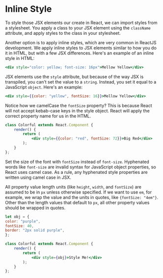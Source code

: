 # Inline Style
To style those JSX elements our create in React, we can import styles from a stylesheet. You apply a class to your JSX element using the `className` attribute, and apply styles to the class in your stylesheet.

 Another option is to apply inline styles, which are very common in ReactJS development. We apply inline styles to JSX elements similar to how you do it in HTML, but with a few JSX differences. Here's an example of an inline style in HTML:

 ```jsx
<div style="color: yellow; font-size: 16px">Mellow Yellow</div>
```

JSX elements use the `style` attribute, but because of the way JSX is transpiled, you can't set the value to a `string`. Instead, you set it equal to a JavaScript `object`. Here's an example:

```jsx
<div style={{color: "yellow", fontSize: 16}}>Mellow Yellow</div>
```

Notice how we camelCase the `fontSize` property? This is because React will not accept kebab-case keys in the style object. React will apply the correct property name for us in the HTML.

```jsx
class Colorful extends React.Component {
	render() {
		return (
			<div style={{color: "red", fontSize: 72}}>Big Red</div>
		);
	}
};
```

Set the size of the font with `fontSize` instead of `font-size`. Hyphenated words like `font-size` are invalid syntax for JavaScript object properties, so React uses camel case. As a rule, any hyphenated style properties are written using camel case in JSX.

All property value length units (like `height`, `width`, and `fontSize`) are assumed to be in `px` unless otherwise specified. If we want to use `em`, for example, we wrap the value and the units in quotes, like `{fontSize: "4em"}`. Other than the length values that default to `px`, all other property values should be wrapped in quotes.

```jsx
let obj = {
color: "purple",
fontSize: 40,
border: "2px solid purple",
};

class Colorful extends React.Component {
	render() {	
		return (
			<div style={obj}>Style Me!</div>
		);
	}
};

```